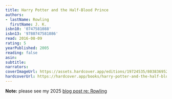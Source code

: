 ```yaml
---
title: Harry Potter and the Half-Blood Prince
authors:
- lastName: Rowling
  firstName: J. K.
isbn10: '0747581088'
isbn13: '9780747581086'
read: 2016-08-09
rating: 5
yearPublished: 2005
reading: false
asin:
subtitle:
narrators:
coverImageUrl: https://assets.hardcover.app/editions/19724535/8038369521613846-58613345.jpg
hardcoverUrl: https://hardcover.app/books/harry-potter-and-the-half-blood-prince/editions/5737223
---
```

**Note:** please see my 2025 [blog post re: Rowling](/blog/2025/04/jk-rowling)
